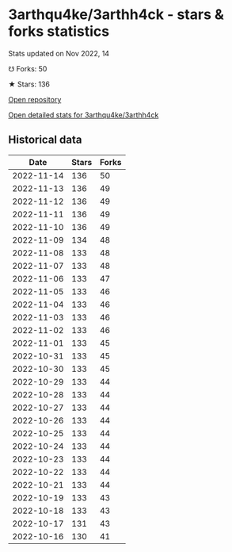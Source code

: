 # 3arthqu4ke/3arthh4ck - stars & forks statistics

Stats updated on Nov 2022, 14

☋ Forks: 50

★ Stars: 136

[Open repository](https://github.com/3arthqu4ke/3arthh4ck)

[Open detailed stats for 3arthqu4ke/3arthh4ck](https://reviewgithub.com/rep/3arthqu4ke/3arthh4ck)

## Historical data
| Date | Stars | Forks |
|------|-------|-------|
| 2022-11-14 | 136 | 50 | 
| 2022-11-13 | 136 | 49 | 
| 2022-11-12 | 136 | 49 | 
| 2022-11-11 | 136 | 49 | 
| 2022-11-10 | 136 | 49 | 
| 2022-11-09 | 134 | 48 | 
| 2022-11-08 | 133 | 48 | 
| 2022-11-07 | 133 | 48 | 
| 2022-11-06 | 133 | 47 | 
| 2022-11-05 | 133 | 46 | 
| 2022-11-04 | 133 | 46 | 
| 2022-11-03 | 133 | 46 | 
| 2022-11-02 | 133 | 46 | 
| 2022-11-01 | 133 | 45 | 
| 2022-10-31 | 133 | 45 | 
| 2022-10-30 | 133 | 45 | 
| 2022-10-29 | 133 | 44 | 
| 2022-10-28 | 133 | 44 | 
| 2022-10-27 | 133 | 44 | 
| 2022-10-26 | 133 | 44 | 
| 2022-10-25 | 133 | 44 | 
| 2022-10-24 | 133 | 44 | 
| 2022-10-23 | 133 | 44 | 
| 2022-10-22 | 133 | 44 | 
| 2022-10-21 | 133 | 44 | 
| 2022-10-19 | 133 | 43 | 
| 2022-10-18 | 133 | 43 | 
| 2022-10-17 | 131 | 43 | 
| 2022-10-16 | 130 | 41 | 

